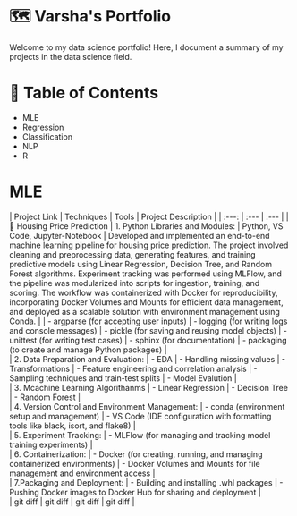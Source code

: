 # 🗺️ Varsha's Portfolio
Welcome to my data science portfolio! Here, I document a summary of my projects in the data science field.

# 📃 Table of Contents
- MLE
- Regression
- Classification
- NLP
- R

# MLE
| Project Link | Techniques | Tools | Project Description |
|     :---:    | :---           | :---          |
| 🏢 Housing Price Prediction | 1. Python Libraries and Modules:                                     | Python, VS Code, Jupyter-Notebook | 
Developed and implemented an end-to-end machine learning pipeline for housing price prediction. The project involved cleaning and preprocessing data, generating features, and training predictive models using Linear Regression, Decision Tree, and Random Forest algorithms. Experiment tracking was performed using MLFlow, and the pipeline was modularized into scripts for ingestion, training, and scoring. The workflow was containerized with Docker for reproducibility, incorporating Docker Volumes and Mounts for efficient data management, and deployed as a scalable solution with environment management using Conda. | 
|                                - argparse (for accepting user inputs)
|                                - logging (for writing logs and console messages)
|                                - pickle (for saving and reusing model objects)
|                                - unittest (for writing test cases)
|                                - sphinx (for documentation)
|                                - packaging (to create and manage Python packages)
|                                
|                               2. Data Preparation and Evaluation:
|                                - EDA
|                                - Handling missing values
|                                - Transformations
|                                - Feature engineering and correlation analysis
|                                - Sampling techniques and train-test splits
|                                - Model Evalution
|                                  
|                                3. Mcachine Learning Algorithanms
|                                - Linear Regression
|                                - Decision Tree
|                                - Random Forest
|                                
|                                4. Version Control and Environment Management:
|                                - conda (environment setup and management)
|                                - VS Code (IDE configuration with formatting tools like black, isort, and flake8)
|                                
|                                5. Experiment Tracking:
|                                - MLFlow (for managing and tracking model training experiments)
|                                
|                                6. Containerization:
|                                - Docker (for creating, running, and managing containerized environments)
|                                - Docker Volumes and Mounts for file management and environment access
|                                
|                                7.Packaging and Deployment:
|                                - Building and installing .whl packages
|                                - Pushing Docker images to Docker Hub for sharing and deployment
|     
| git diff     | git diff       | git diff      | git diff |
